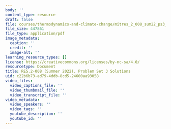 ```yaml
---
body: ''
content_type: resource
draft: false
file: courses/thermodynamics-and-climate-change/mitres_2_008_sum22_ps3_soln.pdf
file_size: 447861
file_type: application/pdf
image_metadata:
  caption: ''
  credit: ''
  image-alt: ''
learning_resource_types: []
license: https://creativecommons.org/licenses/by-nc-sa/4.0/
resourcetype: Document
title: RES.2-008 (Summer 2022), Problem Set 3 Solutions
uid: c22b6b73-ad79-4ddb-8cd5-24600aa93058
video_files:
  video_captions_file: ''
  video_thumbnail_file: ''
  video_transcript_file: ''
video_metadata:
  video_speakers: ''
  video_tags: ''
  youtube_description: ''
  youtube_id: ''
---
```

